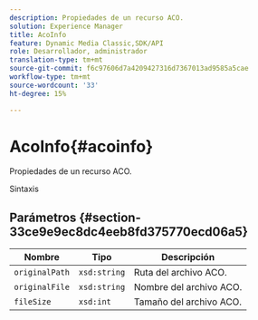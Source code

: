 ```yaml
---
description: Propiedades de un recurso ACO.
solution: Experience Manager
title: AcoInfo
feature: Dynamic Media Classic,SDK/API
role: Desarrollador, administrador
translation-type: tm+mt
source-git-commit: f6c97606d7a4209427316d7367013ad9585a5cae
workflow-type: tm+mt
source-wordcount: '33'
ht-degree: 15%

---
```



# AcoInfo{#acoinfo}

Propiedades de un recurso ACO.

Sintaxis

## Parámetros {#section-33ce9e9ec8dc4eeb8fd375770ecd06a5}

| Nombre | Tipo | Descripción |
|---|---|---|
| `originalPath` | `xsd:string` | Ruta del archivo ACO. |
| `originalFile` | `xsd:string` | Nombre del archivo ACO. |
| `fileSize` | `xsd:int` | Tamaño del archivo ACO. |

